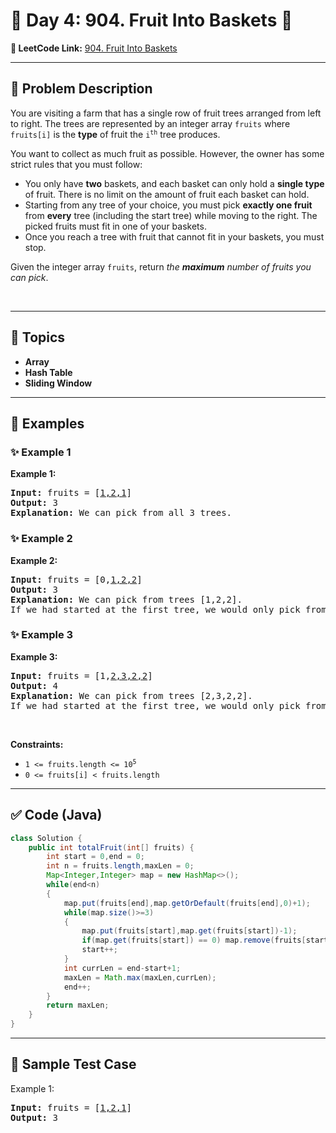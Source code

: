 # 📌 Day 4: 904. Fruit Into Baskets 🎯

**🔗 LeetCode Link:** [904. Fruit Into Baskets](https://leetcode.com/problems/fruit-into-baskets/)

---

## 🧩 Problem Description

<p>You are visiting a farm that has a single row of fruit trees arranged from left to right. The trees are represented by an integer array <code>fruits</code> where <code>fruits[i]</code> is the <strong>type</strong> of fruit the <code>i<sup>th</sup></code> tree produces.</p>

<p>You want to collect as much fruit as possible. However, the owner has some strict rules that you must follow:</p>

<ul>
	<li>You only have <strong>two</strong> baskets, and each basket can only hold a <strong>single type</strong> of fruit. There is no limit on the amount of fruit each basket can hold.</li>
	<li>Starting from any tree of your choice, you must pick <strong>exactly one fruit</strong> from <strong>every</strong> tree (including the start tree) while moving to the right. The picked fruits must fit in one of your baskets.</li>
	<li>Once you reach a tree with fruit that cannot fit in your baskets, you must stop.</li>
</ul>

<p>Given the integer array <code>fruits</code>, return <em>the <strong>maximum</strong> number of fruits you can pick</em>.</p>

<p>&nbsp;</p>
<p><strong class="example">

---

## 🧠 Topics

- Array
- Hash Table
- Sliding Window
---

## 🧩 Examples

### ✨ Example 1

Example 1:</strong></p>

<pre>
<strong>Input:</strong> fruits = [<u>1,2,1</u>]
<strong>Output:</strong> 3
<strong>Explanation:</strong> We can pick from all 3 trees.
</pre>

<p><strong class="example">

### ✨ Example 2

Example 2:</strong></p>

<pre>
<strong>Input:</strong> fruits = [0,<u>1,2,2</u>]
<strong>Output:</strong> 3
<strong>Explanation:</strong> We can pick from trees [1,2,2].
If we had started at the first tree, we would only pick from trees [0,1].
</pre>

<p><strong class="example">

### ✨ Example 3

Example 3:</strong></p>

<pre>
<strong>Input:</strong> fruits = [1,<u>2,3,2,2</u>]
<strong>Output:</strong> 4
<strong>Explanation:</strong> We can pick from trees [2,3,2,2].
If we had started at the first tree, we would only pick from trees [1,2].
</pre>

<p>&nbsp;</p>
<p><strong>Constraints:</strong></p>

<ul>
	<li><code>1 &lt;= fruits.length &lt;= 10<sup>5</sup></code></li>
	<li><code>0 &lt;= fruits[i] &lt; fruits.length</code></li>
</ul>

---

## ✅ Code (Java)

```java
class Solution {
    public int totalFruit(int[] fruits) {
        int start = 0,end = 0;
        int n = fruits.length,maxLen = 0;
        Map<Integer,Integer> map = new HashMap<>();
        while(end<n)
        {
            map.put(fruits[end],map.getOrDefault(fruits[end],0)+1);
            while(map.size()>=3)
            {
                map.put(fruits[start],map.get(fruits[start])-1);
                if(map.get(fruits[start]) == 0) map.remove(fruits[start]);
                start++;
            }
            int currLen = end-start+1;
            maxLen = Math.max(maxLen,currLen);
            end++;
        }
        return maxLen;
    }
}
```

---

## 🧪 Sample Test Case


Example 1:</strong></p>

<pre>
<strong>Input:</strong> fruits = [<u>1,2,1</u>]
<strong>Output:</strong> 3
</pre>

<p><strong class="example">


